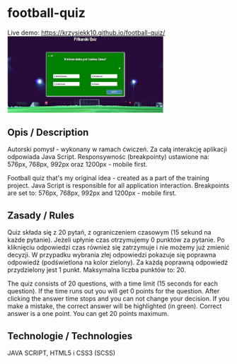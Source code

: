 # football-quiz
Live demo: https://krzysiekk10.github.io/football-quiz/
<img src="img/screenshot.jpg" width="70%" height="80%"> 

## Opis / Description
Autorski pomysł - wykonany w ramach ćwiczeń. Za całą interakcję aplikacji odpowiada Java Script. 
Responsywnośc (breakpointy) ustawione na: 576px, 768px, 992px oraz 1200px - mobile first.

Football quiz that's my original idea - created as a part of the training project. Java Script is responsible for all application interaction. Breakpoints are set to: 576px, 768px, 992px and 1200px - mobile first.

## Zasady / Rules
Quiz składa się z 20 pytań, z ograniczeniem czasowym (15 sekund na każde pytanie). Jeżeli upłynie czas otrzymujemy 0 punktów za pytanie. Po kliknięciu odpowiedzi czas również się zatrzymuje i nie możemy już zmienić decyzji. W przypadku wybrania złej odpowiedzi pokazuje się poprawna odpowiedź (podświetlona na kolor zielony). Za każdą poprawną odpowiedź przydzielony jest 1 punkt.  Maksymalna liczba punktów to: 20.

The quiz consists of 20 questions, with a time limit (15 seconds for each question). If the time runs out you will get 0 points for the question. After clicking the answer time stops and you can not change your decision. If you make a mistake, the correct answer will be highlighted (in green). Correct answer is a one point. You can get 20 points maximum.

## Technologie / Technologies
JAVA SCRIPT, HTML5 i CSS3 (SCSS)

